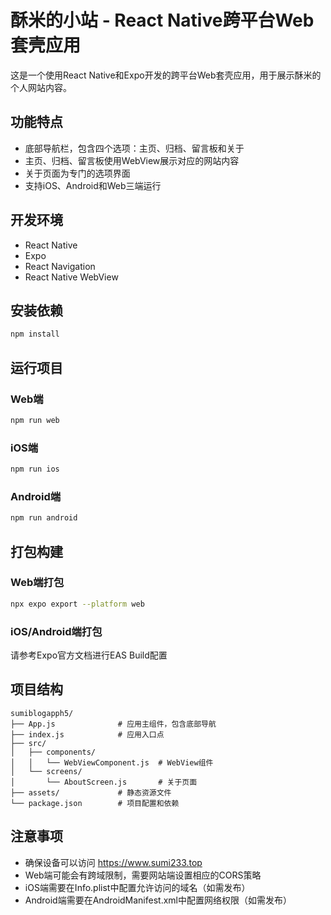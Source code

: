 # 酥米的小站 - React Native跨平台Web套壳应用

这是一个使用React Native和Expo开发的跨平台Web套壳应用，用于展示酥米的个人网站内容。

## 功能特点

- 底部导航栏，包含四个选项：主页、归档、留言板和关于
- 主页、归档、留言板使用WebView展示对应的网站内容
- 关于页面为专门的选项界面
- 支持iOS、Android和Web三端运行

## 开发环境

- React Native
- Expo
- React Navigation
- React Native WebView

## 安装依赖

```bash
npm install
```

## 运行项目

### Web端
```bash
npm run web
```

### iOS端
```bash
npm run ios
```

### Android端
```bash
npm run android
```

## 打包构建

### Web端打包
```bash
npx expo export --platform web
```

### iOS/Android端打包
请参考Expo官方文档进行EAS Build配置

## 项目结构

```
sumiblogapph5/
├── App.js              # 应用主组件，包含底部导航
├── index.js            # 应用入口点
├── src/
│   ├── components/
│   │   └── WebViewComponent.js  # WebView组件
│   └── screens/
│       └── AboutScreen.js       # 关于页面
├── assets/             # 静态资源文件
└── package.json        # 项目配置和依赖
```

## 注意事项

- 确保设备可以访问 https://www.sumi233.top
- Web端可能会有跨域限制，需要网站端设置相应的CORS策略
- iOS端需要在Info.plist中配置允许访问的域名（如需发布）
- Android端需要在AndroidManifest.xml中配置网络权限（如需发布）